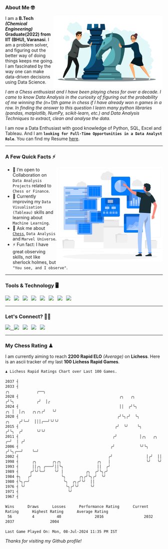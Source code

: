 ### About Me 🤓
<img align="right" alt="Coding" width="350" src="https://github.com/Laxman-Lakhan/Laxman-Lakhan/blob/master/Assets/Chess_Vector.jpg">   

I am a **B.Tech** _**(Chemical Engineering)**_ **Graduate(2022) from IIT (BHU), Varanasi**. I am a problem solver, and figuring out the better way of doing things keeps me going. I am fascinated by the way one can make data-driven decisions using Data Science. 

_I am a Chess enthusiast and I have been playing chess for over a decade. I came to know Data Analysis in the curiosity of figuring out the probability of me winning the (n+1)th game in chess if I have already won n games in a row. In finding the answer to this question I learn many python libraries (pandas, matplotlib, NumPy, scikit-learn, etc.) and Data Analysis Techniques to extract, clean and analyse the data._

I am now a Data Enthusiast with good knowledge of Python, SQL, Excel and Tableau. And I am **`looking for Full-Time Opportunities in a Data Analyst Role`**. You can find my Resume
 [here](https://drive.google.com/file/d/1UIOoogRLj5eGQFQBkuvMmTISZVdl2Ok7/view?usp=sharing).


---

### A Few Quick Facts ⚡️
<img align="right" alt="Coding" width="340" src="https://github.com/Laxman-Lakhan/Laxman-Lakhan/blob/master/Assets/Data_Vector.jpg">   

- 🤝 I’m open to Collaboration on `Data Analysis Projects` related to `Chess or Finance`.
- 📖 Currently improving my `Data Visualisation (Tableau)` skills and learning about `Machine Learning`.
- 💬 Ask me about [`Chess`](https://lichess.org/@/YourKingIsInDanger), `Data Analysis` and `Marvel Universe`.
- ⚡️ Fun fact: I have great observing skills, not like sherlock holmes, but `"You see, and I observe"`.

---
### Tools & Technology 🖥

<img src="https://img.shields.io/badge/Python-white?logo=Python&logoColor=ColorName&style=ShieldStyle" /> &nbsp;
<img src="https://img.shields.io/badge/MySQL-white?logo=MySQL&logoColor=ColorName&style=ShieldStyle" /> &nbsp;
<img src="https://img.shields.io/badge/Tableau-white?logo=Tableau&logoColor=ColorName&style=ShieldStyle" /> &nbsp;
<img src="https://img.shields.io/badge/Excel-white?logo=Microsoft+Excel&logoColor=196F3D&style=ShieldStyle" /> &nbsp;
<img src="https://img.shields.io/badge/Jupyter-white?logo=Jupyter&logoColor=ColorName&style=ShieldStyle" /> &nbsp;
<img src="https://img.shields.io/badge/pandas-white?logo=Pandas&logoColor=000080&style=ShieldStyle" /> &nbsp;
<img src="https://img.shields.io/badge/numpy-white?logo=Numpy&logoColor=85C1E9&style=ShieldStyle" /> &nbsp;
<img src="https://img.shields.io/badge/scikit learn-white?logo=Scikit+Learn&logoColor=ColorName&style=ShieldStyle" /> &nbsp;



---

### Let's Connect? 🫳🏻

<a href="mailto:laxmansingh.lakhan@gmail.com"> <img src="https://img.icons8.com/fluent/48/000000/gmail.png" width="3.5%"/> &nbsp;
[<img src="https://img.icons8.com/color/48/000000/linkedin.png" width="3.5%"/>](https://www.linkedin.com/in/laxman-lakhan/)  &nbsp;
[<img src="https://img.icons8.com/fluent/48/000000/facebook-new.png" width="3.5%"/>](https://www.facebook.com/s.laxmanlakhan/)  &nbsp;
[<img src="https://img.icons8.com/fluent/48/000000/instagram-new.png" width="3.5%"/>](https://www.instagram.com/laxman.lakhan/)  &nbsp;
[<img src="https://img.icons8.com/color/48/000000/twitter.png" width="3.5%"/>](https://twitter.com/laxman__lakhan)  &nbsp;

 ---
  
### My Chess Rating ♟
  
I am currently aiming to reach **2200 Rapid ELO** *(Average)* on **Lichess**. Here is an ascii tracker of my last **100 Lichess Rapid Games**.

  ```
  ♟︎ 𝙻𝚒𝚌𝚑𝚎𝚜𝚜 Rapid 𝚁𝚊𝚝𝚒𝚗𝚐𝚜 𝙲𝚑𝚊𝚛𝚝 𝚘𝚟𝚎𝚛 𝙻𝚊𝚜𝚝 𝟷00 𝙶𝚊𝚖𝚎𝚜.
  
2037 ┤
2033 ┤                                                                                ╭╮            ╭──╮
2028 ┤                                             ╭╮   ╭╮                           ╭╯╰╮          ╭╯  │╭
2024 ┤                                             ││  ╭╯╰╮                       ╭╮ │  │╭╮   ╭╮╭╮╭╯   ╰╯
2020 ┤                                            ╭╯╰╮╭╯  ╰╮               ╭╮    ╭╯╰─╯  │││╭──╯╰╯╰╯
2015 ┤                                           ╭╯  ╰╯    ╰╮             ╭╯╰╮  ╭╯      ╰╯╰╯
2011 ┤                                          ╭╯          │╭╮   ╭╮    ╭─╯  │ ╭╯
2006 ┤                                         ╭╯           ╰╯╰╮ ╭╯╰╮╭──╯    ╰─╯
2002 ┤                                        ╭╯               │╭╯  ││
1998 ┤      ╭╮       ╭╮╭╮                ╭╮   │                ╰╯   ╰╯
1993 ┤      ││╭╮ ╭───╯││╰╮               ││  ╭╯
1989 ┤     ╭╯╰╯╰─╯    ╰╯ │          ╭╮  ╭╯╰╮╭╯
1984 ┼╮   ╭╯             ╰╮      ╭╮╭╯╰╮╭╯  ╰╯
1980 ┤╰╮╭─╯               ╰╮  ╭╮╭╯╰╯  ││
1976 ┤ ╰╯                  ╰╮╭╯╰╯     ╰╯
1971 ┤                      ╰╯
1967 ┤ 

Wins      Draws      Losses      Performance Rating      Current Rating      Highest Rating      Average Rating
   56         4          40               2016                  2032                2037                2004     

Last Game Played On: Mon, 08-Jul-2024 11:35 PM IST
  ```
  
  
*Thanks for visiting my Github profile!*
